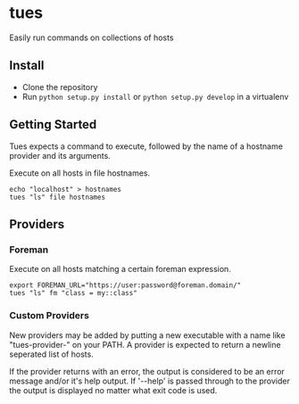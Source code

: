 # tues

Easily run commands on collections of hosts

## Install

 * Clone the repository
 * Run `python setup.py install` or `python setup.py develop` in a virtualenv

## Getting Started

Tues expects a command to execute, followed by the name of a hostname provider and its arguments.

Execute on all hosts in file hostnames.

```
echo "localhost" > hostnames
tues "ls" file hostnames
```

## Providers

### Foreman

Execute on all hosts matching a certain foreman expression.

```
export FOREMAN_URL="https://user:password@foreman.domain/"
tues "ls" fm "class = my::class"
```

### Custom Providers

New providers may be added by putting a new executable with a name like "tues-provider-<name>"
on your PATH. A provider is expected to return a newline seperated list of hosts.

If the provider returns with an error, the output is considered to be an error message and/or
it's help output. If '--help' is passed through to the provider the output is displayed no matter
what exit code is used.
